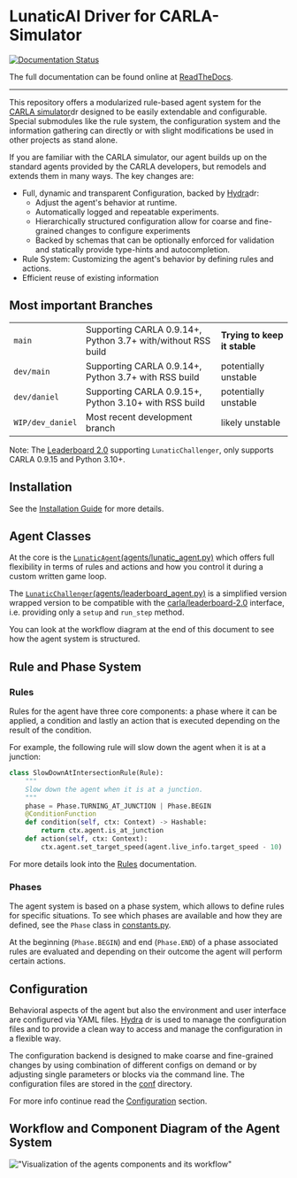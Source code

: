 # LunaticAI Driver for CARLA-Simulator

[![Documentation Status](https://readthedocs.org/projects/lunaticai-driver-for-carla-simulator/badge/?version=latest)](https://lunaticai-driver-for-carla-simulator.readthedocs.io/?badge=latest)

The full documentation can be found online at [ReadTheDocs](https://lunaticai-driver-for-carla-simulator.readthedocs.io/).

---

This repository offers a modularized rule-based agent system for the
[CARLA simulator](https://carla.org/)[<img src="https://github.githubassets.com/favicons/favicon.svg" alt="drawing" width="14"/>](https://github.com/carla-simulator/carla)
designed to be easily extendable and configurable. Special submodules like the rule system, the configuration system and the information gathering can directly or with slight modifications be used in other projects as stand alone.

If you are familiar with the CARLA simulator, our agent builds up on the standard agents provided by the CARLA developers, but remodels and extends them in many ways. The key changes are:

- Full, dynamic and transparent Configuration, backed by [Hydra<img src="https://github.githubassets.com/favicons/favicon.svg" alt="drawing" width="14"/>](https://hydra.cc/):
  - Adjust the agent's behavior at runtime.
  - Automatically logged and repeatable experiments.
  - Hierarchically structured configuration allow for coarse and fine-grained changes to configure experiments
  - Backed by schemas that can be optionally enforced for validation and statically provide type-hints and autocompletion.
- Rule System: Customizing the agent's behavior by defining rules and actions.
- Efficient reuse of existing information

## Most important Branches

| | | |
| -- | -- | -- |
|`main` | Supporting CARLA 0.9.14+, Python 3.7+ with/without RSS build | **Trying to keep it stable** |
|`dev/main` | Supporting CARLA 0.9.14+, Python 3.7+ with RSS build | potentially unstable |
|`dev/daniel`| Supporting CARLA 0.9.15+, Python 3.10+ with RSS build | potentially unstable |
|`WIP/dev_daniel` | Most recent development branch | likely unstable |

Note: The [Leaderboard 2.0](https://github.com/carla-simulator/leaderboard) supporting `LunaticChallenger`, only supports CARLA 0.9.15 and Python 3.10+.

## Installation

See the [Installation Guide](docs/Install.md) for more details.

## Agent Classes

At the core is the [`LunaticAgent`(agents/lunatic_agent.py)](https://github.com/Daraan/LunaticAI-Driver-for-CARLA-Simulator/blob/main/agents/lunatic_agent.py) which offers full flexibility in terms of rules and actions and how you control it during a custom written game loop.

The [`LunaticChallenger`(agents/leaderboard_agent.py)](https://github.com/Daraan/LunaticAI-Driver-for-CARLA-Simulator/blob/main//agents/leaderboard_agent.py) is a simplified version wrapped version to be compatible with the [carla/leaderboard-2.0](https://github.com/carla-simulator/leaderboard) interface, i.e. providing only a `setup` and `run_step` method.

You can look at the workflow diagram at the end of this document to see how the agent system is structured.

## Rule and Phase System

### Rules

Rules for the agent have three core components: a phase where it can be applied, a condition and lastly an action that is executed depending on the result of the condition.  

For example, the following rule will slow down the agent when it is at a junction:

```python
class SlowDownAtIntersectionRule(Rule):
    """
    Slow down the agent when it is at a junction.
    """
    phase = Phase.TURNING_AT_JUNCTION | Phase.BEGIN
    @ConditionFunction
    def condition(self, ctx: Context) -> Hashable:
        return ctx.agent.is_at_junction
    def action(self, ctx: Context):
        ctx.agent.set_target_speed(agent.live_info.target_speed - 10)
```

For more details look into the [Rules](https://github.com/Daraan/LunaticAI-Driver-for-CARLA-Simulator/blob/main/agents/rules/Rules.md) documentation.

### Phases

The agent system is based on a phase system, which allows to define rules for specific situations.
To see which phases are available and how they are defined, see the `Phase` class in [constants.py](https://github.com/Daraan/LunaticAI-Driver-for-CARLA-Simulator/blob/main/classes/constants.py#Phase).

At the beginning (`Phase.BEGIN`) and end (`Phase.END`) of a phase associated rules are evaluated and depending on their outcome the agent will perform certain actions.

## Configuration

Behavioral aspects of the agent but also the environment and user interface are configured via YAML files.
[Hydra](https://hydra.cc/) [<img src="https://github.githubassets.com/favicons/favicon.svg" alt="drawing" width="14"/>](https://github.com/facebookresearch/hydra) is used to manage the configuration files and to provide a clean way to access and manage the configuration in a flexible way.

The configuration backend is designed to make coarse and fine-grained changes by using combination of different configs on demand or by adjusting single parameters or blocks via the command line.
The configuration files are stored in the [conf](https://github.com/Daraan/LunaticAI-Driver-for-CARLA-Simulator/blob/main/conf) directory.

For more info continue read the [Configuration](conf/ConfigFiles.md) section.

## Workflow and Component Diagram of the Agent System

!["Visualization of the agents components and its workflow"](docs/images/AgentLifecycleDiagram.drawio.svg)
